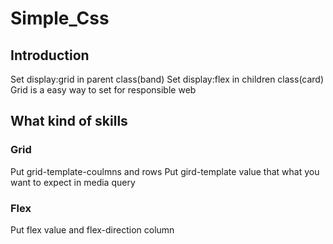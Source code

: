 # **Simple_Css**

## Introduction

Set display:grid in parent class(band)
Set display:flex in children class(card)
Grid is a easy way to set for responsible web

## What kind of skills

### Grid

Put grid-template-coulmns and rows
Put gird-template value that what you want to expect in media query

### Flex

Put flex value and flex-direction column
